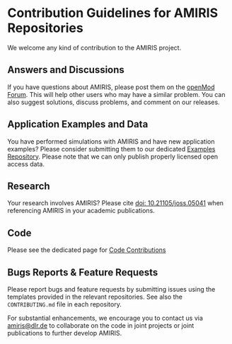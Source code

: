 # Contribution Guidelines for AMIRIS Repositories

We welcome any kind of contribution to the AMIRIS project.

## Answers and Discussions

If you have questions about AMIRIS, please post them on the [openMod Forum](https://forum.openmod.org/tag/amiris).
This will help other users who may have a similar problem.
You can also suggest solutions, discuss problems, and comment on our releases.

## Application Examples and Data

You have performed simulations with AMIRIS and have new application examples?
Please consider submitting them to our dedicated [Examples Repository](https://gitlab.com/dlr-ve/esy/amiris/examples).
Please note that we can only publish properly licensed open access data.

## Research

Your research involves AMIRIS?
Please cite [doi: 10.21105/joss.05041](https://doi.org/10.21105/joss.05041) when referencing AMIRIS in your academic publications.

## Code

Please see the dedicated page for [Code Contributions](./Code)

## Bugs Reports & Feature Requests

Please report bugs and feature requests by submitting issues using the templates provided in the relevant repositories.
See also the `CONTRIBUTING.md` file in each repository.

For substantial enhancements, we encourage you to contact us via [amiris@dlr.de](mailto:amiris@dlr.de) to collaborate on the code in joint projects or joint publications to further develop AMIRIS.
